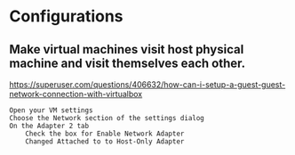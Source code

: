 # Configurations

## Make virtual machines visit host physical machine and visit themselves each other.

<https://superuser.com/questions/406632/how-can-i-setup-a-guest-guest-network-connection-with-virtualbox>

    Open your VM settings
    Choose the Network section of the settings dialog
    On the Adapter 2 tab
        Check the box for Enable Network Adapter
        Changed Attached to to Host-Only Adapter
 